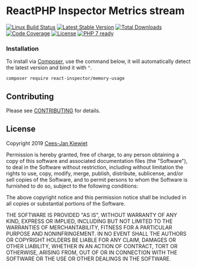 # ReactPHP Inspector Metrics stream

[![Linux Build Status](https://travis-ci.org/reactphp-inspector/memory-usage.png)](https://travis-ci.org/reactphp-inspector/memory-usage)
[![Latest Stable Version](https://poser.pugx.org/react-inspector/memory-usage/v/stable.png)](https://packagist.org/packages/react-inspector/memory-usage)
[![Total Downloads](https://poser.pugx.org/react-inspector/memory-usage/downloads.png)](https://packagist.org/packages/react-inspector/memory-usage)
[![Code Coverage](https://scrutinizer-ci.com/g/reactphp-inspector/memory-usage/badges/coverage.png?b=master)](https://scrutinizer-ci.com/g/reactphp-inspector/memory-usage/?branch=master)
[![License](https://poser.pugx.org/react-inspector/memory-usage/license.png)](https://packagist.org/packages/react-inspector/memory-usage)
[![PHP 7 ready](http://php7ready.timesplinter.ch/reactphp-inspector/memory-usage/badge.svg)](https://travis-ci.org/reactphp-inspector/memory-usage)

### Installation ###

To install via [Composer](http://getcomposer.org/), use the command below, it will automatically detect the latest version and bind it with `^`.

```
composer require react-inspector/memory-usage 
```

## Contributing ##

Please see [CONTRIBUTING](CONTRIBUTING.md) for details.

## License ##

Copyright 2019 [Cees-Jan Kiewiet](http://wyrihaximus.net/)

Permission is hereby granted, free of charge, to any person
obtaining a copy of this software and associated documentation
files (the "Software"), to deal in the Software without
restriction, including without limitation the rights to use,
copy, modify, merge, publish, distribute, sublicense, and/or sell
copies of the Software, and to permit persons to whom the
Software is furnished to do so, subject to the following
conditions:

The above copyright notice and this permission notice shall be
included in all copies or substantial portions of the Software.

THE SOFTWARE IS PROVIDED "AS IS", WITHOUT WARRANTY OF ANY KIND,
EXPRESS OR IMPLIED, INCLUDING BUT NOT LIMITED TO THE WARRANTIES
OF MERCHANTABILITY, FITNESS FOR A PARTICULAR PURPOSE AND
NONINFRINGEMENT. IN NO EVENT SHALL THE AUTHORS OR COPYRIGHT
HOLDERS BE LIABLE FOR ANY CLAIM, DAMAGES OR OTHER LIABILITY,
WHETHER IN AN ACTION OF CONTRACT, TORT OR OTHERWISE, ARISING
FROM, OUT OF OR IN CONNECTION WITH THE SOFTWARE OR THE USE OR
OTHER DEALINGS IN THE SOFTWARE.
